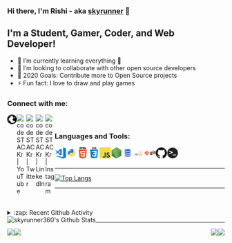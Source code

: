 ### Hi there, I'm Rishi - aka [skyrunner][website] 👋

## I'm a Student, Gamer, Coder, and Web Developer!
- 🌱 I’m currently learning everything 🤣
- 👯 I’m looking to collaborate with other open source developers
- 🥅 2020 Goals: Contribute more to Open Source projects
- ⚡ Fun fact: I love to draw and play games

### Connect with me:

[<img align="left" alt="codeSTACKr.com" width="22px" src="https://raw.githubusercontent.com/iconic/open-iconic/master/svg/globe.svg" />][website]
[<img align="left" alt="codeSTACKr | YouTube" width="22px" src="https://cdn.jsdelivr.net/npm/simple-icons@v3/icons/youtube.svg" />][youtube]
[<img align="left" alt="codeSTACKr | Twitter" width="22px" src="https://cdn.jsdelivr.net/npm/simple-icons@v3/icons/twitter.svg" />][twitter]
[<img align="left" alt="codeSTACKr | LinkedIn" width="22px" src="https://cdn.jsdelivr.net/npm/simple-icons@v3/icons/linkedin.svg" />][linkedin]
[<img align="left" alt="codeSTACKr | Instagram" width="22px" src="https://cdn.jsdelivr.net/npm/simple-icons@v3/icons/instagram.svg" />][instagram]

<br />

### Languages and Tools:


<img align="left" alt="Visual Studio Code" width="26px" src="https://raw.githubusercontent.com/github/explore/80688e429a7d4ef2fca1e82350fe8e3517d3494d/topics/visual-studio-code/visual-studio-code.png" />
<img align="left" alt="HTML5" width="26px" src="https://raw.githubusercontent.com/github/explore/80688e429a7d4ef2fca1e82350fe8e3517d3494d/topics/python/python.png" />
<img align="left" alt="HTML5" width="26px" src="https://raw.githubusercontent.com/github/explore/80688e429a7d4ef2fca1e82350fe8e3517d3494d/topics/html/html.png" />
<img align="left" alt="CSS3" width="26px" src="https://raw.githubusercontent.com/github/explore/80688e429a7d4ef2fca1e82350fe8e3517d3494d/topics/css/css.png" />
<img align="left" alt="JavaScript" width="26px" src="https://raw.githubusercontent.com/github/explore/80688e429a7d4ef2fca1e82350fe8e3517d3494d/topics/javascript/javascript.png" />
<img align="left" alt="Node.js" width="26px" src="https://raw.githubusercontent.com/github/explore/80688e429a7d4ef2fca1e82350fe8e3517d3494d/topics/nodejs/nodejs.png" />
<img align="left" alt="SQL" width="26px" src="https://raw.githubusercontent.com/github/explore/80688e429a7d4ef2fca1e82350fe8e3517d3494d/topics/sql/sql.png" />
<img align="left" alt="MySQL" width="26px" src="https://raw.githubusercontent.com/github/explore/80688e429a7d4ef2fca1e82350fe8e3517d3494d/topics/mysql/mysql.png" />
<img align="left" alt="Git" width="26px" src="https://raw.githubusercontent.com/github/explore/80688e429a7d4ef2fca1e82350fe8e3517d3494d/topics/git/git.png" />
<img align="left" alt="GitHub" width="26px" src="https://raw.githubusercontent.com/github/explore/78df643247d429f6cc873026c0622819ad797942/topics/github/github.png" />
<img align="left" alt="HTML5" width="26px" src="https://raw.githubusercontent.com/github/explore/80688e429a7d4ef2fca1e82350fe8e3517d3494d/topics/terminal/terminal.png" />

<br />
<br />

---

[![Top Langs](https://github-readme-stats.vercel.app/api/top-langs/?username=skyrunner360&layout=compact&theme=vue)](https://github.com/anuraghazra/github-readme-stats)

---

<br>
<br>

<details align="left">
  <summary>:zap: Recent Github Activity</summary>
<!--START_SECTION:activity-->
1. 💪 Opened PR [#1](https://github.com//vivek9patel/screen-recorder-using-python/pull/1) in [vivek9patel/screen-recorder-using-python](https://github.com//vivek9patel/screen-recorder-using-python)
2. 🗣 Commented on [#1](https://github.com//KalleHallden/reddit_automations/issues/1) in [KalleHallden/reddit_automations](https://github.com//KalleHallden/reddit_automations)
3. 🎉 Merged PR [#2](https://github.com//skyrunner360/django_blog/pull/2) in [skyrunner360/django_blog](https://github.com//skyrunner360/django_blog)
4. 💪 Opened PR [#2](https://github.com//skyrunner360/django_blog/pull/2) in [skyrunner360/django_blog](https://github.com//skyrunner360/django_blog)
5. undefined
<!--END_SECTION:activity-->
 </details>

<img align="left" alt="skyrunner360's Github Stats" src="https://github-readme-stats.vercel.app/api?username=skyrunner360&show_icons=true&hide_border=true&count_private=true&theme=vue" />

---

<a href="https://github.com/skyrunner360/Code_Friend"> 
  <img align = "left" src="https://github-readme-stats.vercel.app/api/pin/?username=skyrunner360&repo=Code_Friend&theme=vue">
 </a>

<a href="https://github.com/skyrunner360/Django_Website">
  <img align="right" src="https://github-readme-stats.vercel.app/api/pin/?username=skyrunner360&repo=Django_Website&theme=vue">
 </a>

<a href="https://github.com/skyrunner360/django_blog"> 
  <img align="left" src="https://github-readme-stats.vercel.app/api/pin/?username=skyrunner360&repo=django_blog&theme=vue">
  </a>

<a href="https://github.com/skyrunner360/ADYPU_Feedback_form_filling_Bot">
  <img align="right" src="https://github-readme-stats.vercel.app/api/pin/?username=skyrunner360&repo=ADYPU_Feedback_form_filling_Bot&theme=vue">
 </a>



[website]: https://skyrunner360.pythonanywhere.com
[twitter]: https://twitter.com/skyrunner360
[youtube]: https://www.youtube.com/channel/UCCPZDCXDNY2tvec9xb6Ce9A?view_as=subscriber
[instagram]: https://instagram.com/skyrunner360
[linkedin]: https://www.linkedin.com/in/rishi-mathur-334874174/
